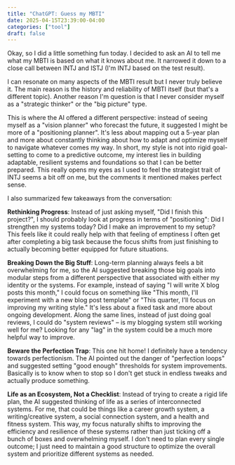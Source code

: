 ```yaml
---
title: "ChatGPT: Guess my MBTI"
date: 2025-04-15T23:39:00-04:00
categories: ["tool"]
draft: false
---
```


Okay, so I did a little something fun today. I decided to ask an AI to tell me what my MBTI is based on what it knows about me. It narrowed it down to a close call between INTJ and ISTJ (I'm INTJ based on the test result).

I can resonate on many aspects of the MBTI result but I never truly believe it. The main reason is the history and reliability of MBTI itself (but that's a different topic). Another reason I'm question is that I never consider myself as a "strategic thinker" or the "big picture" type.

This is where the AI offered a different perspective: instead of seeing myself as a "vision planner" who forecast the future, it suggested I might be more of a "positioning planner". It's less about mapping out a 5-year plan and more about constantly thinking about how to adapt and optimize myself to navigate whatever comes my way. In short, my style is not into rigid goal-setting to come to a predictive outcome, my interest lies in building adaptable, resilient systems and foundations so that I can be better prepared. This really opens my eyes as I used to feel the strategist trait of INTJ seems a bit off on me, but the comments it mentioned makes perfect sense.

I also summarized few takeaways from the conversation:

**Rethinking Progress**: Instead of just asking myself, "Did I finish this project?", I should probably look at progress in terms of "positioning": Did I strengthen my systems today? Did I make an improvement to my setup? This feels like it could really help with that feeling of emptiness I often get after completing a big task because the focus shifts from just finishing to actually becoming better equipped for future situations.

**Breaking Down the Big Stuff**: Long-term planning always feels a bit overwhelming for me, so the AI suggested breaking those big goals into modular steps from a different perspective that associated with either my identity or the systems. For example, instead of saying "I will write X blog posts this month," I could focus on something like "This month, I'll experiment with a new blog post template" or "This quarter, I'll focus on improving my writing style." It's less about a fixed task and more about ongoing development. Along the same lines, instead of just doing goal reviews, I could do "system reviews" – is my blogging system still working well for me? Looking for any "lag" in the system could be a much more helpful way to improve.

**Beware the Perfection Trap**: This one hit home! I definitely have a tendency towards perfectionism. The AI pointed out the danger of "perfection loops" and suggested setting "good enough" thresholds for system improvements. Basically is to know when to stop so I don't get stuck in endless tweaks and actually produce something.

**Life as an Ecosystem, Not a Checklist**: Instead of trying to create a rigid life plan, the AI suggested thinking of life as a series of interconnected systems. For me, that could be things like a career growth system, a writing/creative system, a social connection system, and a health and fitness system. This way, my focus naturally shifts to improving the efficiency and resilience of these systems rather than just ticking off a bunch of boxes and overwhelming myself. I don't need to plan every single outcome; I just need to maintain a good structure to optimize the overall system and prioritize different systems as needed.
